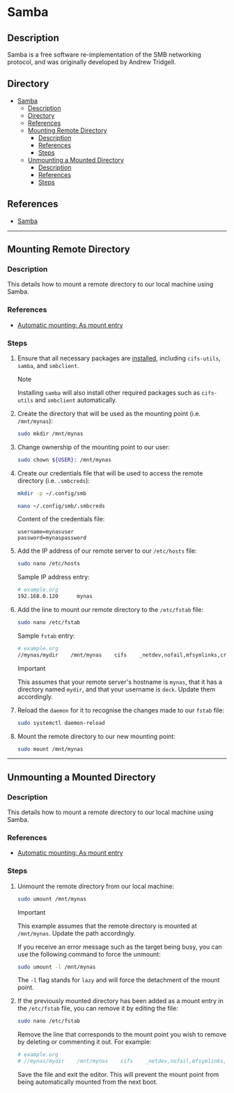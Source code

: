 # Samba

## Description

Samba is a free software re-implementation of the SMB networking protocol, and was originally developed by Andrew Tridgell.

## Directory

- [Samba](#samba)
  - [Description](#description)
  - [Directory](#directory)
  - [References](#references)
  - [Mounting Remote Directory](#mounting-remote-directory)
    - [Description](#description-1)
    - [References](#references-1)
    - [Steps](#steps)
  - [Unmounting a Mounted Directory](#unmounting-a-mounted-directory)
    - [Description](#description-2)
    - [References](#references-2)
    - [Steps](#steps-1)

## References

- [Samba](https://wiki.archlinux.org/title/samba)

---

## Mounting Remote Directory

### Description

This details how to mount a remote directory to our local machine using Samba.

### References

- [Automatic mounting: As mount entry](https://wiki.archlinux.org/title/samba#As_mount_entry)

### Steps

1. Ensure that all necessary packages are [installed](yay.md#install), including `cifs-utils`, `samba`, and `smbclient`.

    > [!NOTE]  
    > Installing `samba` will also install other required packages such as `cifs-utils` and `smbclient` automatically.

2. Create the directory that will be used as the mounting point (i.e. `/mnt/mynas`):

    ```sh
    sudo mkdir /mnt/mynas
    ```

3. Change ownership of the mounting point to our user:

    ```sh
    sudo chown ${USER}: /mnt/mynas
    ```

4. Create our credentials file that will be used to access the remote directory (i.e. `.smbcreds`):

    ```sh
    mkdir -p ~/.config/smb
    ```

    ```sh
    nano ~/.config/smb/.smbcreds
    ```

    Content of the credentials file:

    ```
    username=mynasuser
    password=mynaspassword
    ```

5. Add the IP address of our remote server to our `/etc/hosts` file:

    ```sh
    sudo nano /etc/hosts
    ```

    Sample IP address entry:

    ```sh
    # example.org
    192.168.0.120      mynas
    ```

6. Add the line to mount our remote directory to the `/etc/fstab` file:

    ```sh
    sudo nano /etc/fstab
    ```

    Sample `fstab` entry:

    ```sh
    # example.org
    //mynas/mydir    /mnt/mynas    cifs    _netdev,nofail,mfsymlinks,credentials=/home/deck/.config/smb/.smbcreds,vers=3.0,uid=1000,gid=1000,iocharset=utf8    0 0
    ```

    > [!IMPORTANT]  
    > This assumes that your remote server's hostname is `mynas`, that it has a directory named `mydir`, and that your username is `deck`. Update them accordingly.

7. Reload the `daemon` for it to recognise the changes made to our `fstab` file:

    ```sh
    sudo systemctl daemon-reload
    ```

8. Mount the remote directory to our new mounting point:

    ```sh
    sudo mount /mnt/mynas
    ```

---

## Unmounting a Mounted Directory

### Description

This details how to mount a remote directory to our local machine using Samba.

### References

- [Automatic mounting: As mount entry](https://wiki.archlinux.org/title/samba#As_mount_entry)

### Steps

1. Unmount the remote directory from our local machine:

    ```sh
    sudo umount /mnt/mynas
    ```

    > [!IMPORTANT]  
    > This example assumes that the remote directory is mounted at `/mnt/mynas`. Update the path accordingly.

    If you receive an error message such as the target being busy, you can use the following command to force the unmount:

    ```sh
    sudo umount -l /mnt/mynas
    ```

    The `-l` flag stands for `lazy` and will force the detachment of the mount point.

2. If the previously mounted directory has been added as a mount entry in the `/etc/fstab` file, you can remove it by editing the file:

    ```sh
    sudo nano /etc/fstab
    ```

    Remove the line that corresponds to the mount point you wish to remove by deleting or commenting it out. For example:

    ```sh
    # example.org
    # //mynas/mydir    /mnt/mynas    cifs    _netdev,nofail,mfsymlinks,credentials=/home/deck/.config/smb/.smbcreds,vers=3.0,uid=1000,gid=1000,iocharset=utf8    0 0
    ```

    Save the file and exit the editor. This will prevent the mount point from being automatically mounted from the next boot.
